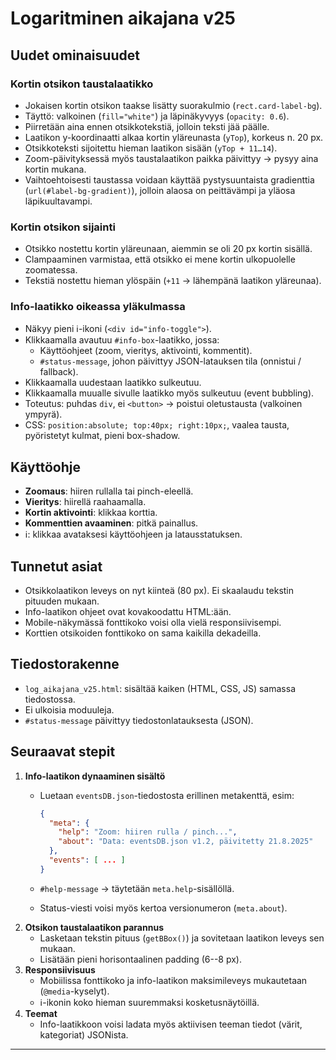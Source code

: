 # Logaritminen aikajana v25

## Uudet ominaisuudet

### Kortin otsikon taustalaatikko

-   Jokaisen kortin otsikon taakse lisätty suorakulmio
    (`rect.card-label-bg`).
-   Täyttö: valkoinen (`fill="white"`) ja läpinäkyvyys (`opacity: 0.6`).
-   Piirretään aina ennen otsikkotekstiä, jolloin teksti jää päälle.
-   Laatikon y-koordinaatti alkaa kortin yläreunasta (`yTop`), korkeus
    n. 20 px.
-   Otsikkoteksti sijoitettu hieman laatikon sisään (`yTop + 11…14`).
-   Zoom-päivityksessä myös taustalaatikon paikka päivittyy → pysyy aina
    kortin mukana.
-   Vaihtoehtoisesti taustassa voidaan käyttää pystysuuntaista
    gradienttia (`url(#label-bg-gradient)`), jolloin alaosa on
    peittävämpi ja yläosa läpikuultavampi.

### Kortin otsikon sijainti

-   Otsikko nostettu kortin yläreunaan, aiemmin se oli 20 px kortin
    sisällä.
-   Clampaaminen varmistaa, että otsikko ei mene kortin ulkopuolelle
    zoomatessa.
-   Tekstiä nostettu hieman ylöspäin (`+11` → lähempänä laatikon
    yläreunaa).

### Info-laatikko oikeassa yläkulmassa

-   Näkyy pieni ℹ️-ikoni (`<div id="info-toggle">`).
-   Klikkaamalla avautuu `#info-box`-laatikko, jossa:
    -   Käyttöohjeet (zoom, vieritys, aktivointi, kommentit).
    -   `#status-message`, johon päivittyy JSON-latauksen tila (onnistui
        / fallback).
-   Klikkaamalla uudestaan laatikko sulkeutuu.
-   Klikkaamalla muualle sivulle laatikko myös sulkeutuu (event
    bubbling).
-   Toteutus: puhdas `div`, ei `<button>` → poistui oletustausta
    (valkoinen ympyrä).
-   CSS: `position:absolute; top:40px; right:10px;`, vaalea tausta,
    pyöristetyt kulmat, pieni box-shadow.

## Käyttöohje

-   **Zoomaus**: hiiren rullalla tai pinch-eleellä.
-   **Vieritys**: hiirellä raahaamalla.
-   **Kortin aktivointi**: klikkaa korttia.
-   **Kommenttien avaaminen**: pitkä painallus.
-   ℹ️: klikkaa avataksesi käyttöohjeen ja latausstatuksen.

## Tunnetut asiat

-   Otsikkolaatikon leveys on nyt kiinteä (80 px). Ei skaalaudu tekstin
    pituuden mukaan.
-   Info-laatikon ohjeet ovat kovakoodattu HTML:ään.
-   Mobile-näkymässä fonttikoko voisi olla vielä responsiivisempi.
-   Korttien otsikoiden fonttikoko on sama kaikilla dekadeilla.

## Tiedostorakenne

-   `log_aikajana_v25.html`: sisältää kaiken (HTML, CSS, JS) samassa
    tiedostossa.
-   Ei ulkoisia moduuleja.
-   `#status-message` päivittyy tiedostonlatauksesta (JSON).

## Seuraavat stepit

1.  **Info-laatikon dynaaminen sisältö**
    -   Luetaan `eventsDB.json`-tiedostosta erillinen metakenttä, esim:

        ``` json
        {
          "meta": {
            "help": "Zoom: hiiren rulla / pinch...",
            "about": "Data: eventsDB.json v1.2, päivitetty 21.8.2025"
          },
          "events": [ ... ]
        }
        ```

    -   `#help-message` → täytetään `meta.help`-sisällöllä.

    -   Status-viesti voisi myös kertoa versionumeron (`meta.about`).
2.  **Otsikon taustalaatikon parannus**
    -   Lasketaan tekstin pituus (`getBBox()`) ja sovitetaan laatikon
        leveys sen mukaan.
    -   Lisätään pieni horisontaalinen padding (6--8 px).
3.  **Responsiivisuus**
    -   Mobiilissa fonttikoko ja info-laatikon maksimileveys mukautetaan
        (`@media`-kyselyt).
    -   ℹ️-ikonin koko hieman suuremmaksi kosketusnäytöillä.
4.  **Teemat**
    -   Info-laatikkoon voisi ladata myös aktiivisen teeman tiedot
        (värit, kategoriat) JSONista.

------------------------------------------------------------------------
